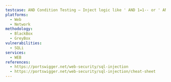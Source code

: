 ```yaml
---
testcase: AND Condition Testing – Inject logic like ' AND 1=1-- or ' AND 1=2-- to determine if SQL query conditions affect the visible application behavior or result sets
platforms: 
  - Web
  - Network
methodology: 
  - BlackBox
  - GreyBox
vulnerabilities:
  - SQLi
services:
  - WEB
references:
  - https://portswigger.net/web-security/sql-injection
  - https://portswigger.net/web-security/sql-injection/cheat-sheet
---
```

